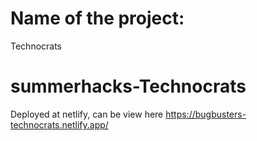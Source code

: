 # Name of the project: 
Technocrats

# summerhacks-Technocrats
Deployed at netlify, can be view here https://bugbusters-technocrats.netlify.app/

